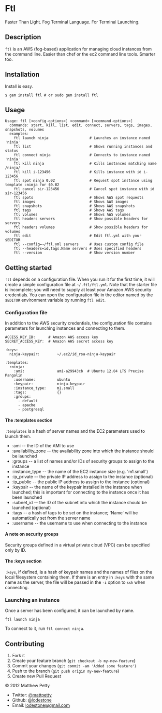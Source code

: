# Ftl

Faster Than Light. Fog Terminal Language. For Terminal Launching.

## Description

`ftl` is an AWS (fog-based) application for managing cloud instances from the command line.
Easier than chef or the ec2 command line tools. Smarter too.

## Installation

Install is easy.

    $ gem install ftl # or sudo gem install ftl

## Usage

    Usage: ftl [<config-options>] <command> [<command-options>]
      commands: start, kill, list, edit, connect, servers, tags, images, snapshots, volumes
      examples:
        ftl launch ninja                   # Launches an instance named 'ninja'
        ftl list                           # Shows running instances and status
        ftl connect ninja                  # Connects to instance named 'ninja'
        ftl kill ninja                     # Kills instances matching name /ninja/
        ftl kill i-123456                  # Kills instance with id i-123456
        ftl spot ninja 0.02                # Request spot instance using template :ninja for $0.02
        ftl cancel sir-123456              # Cancel spot instance with id sir-123456
        ftl spots                          # Shows AWS spot requests
        ftl images                         # Shows AWS images
        ftl snapshots                      # Shows AWS snapshots
        ftl tags                           # Shows AWS tags
        ftl volumes                        # Shows AWS volumes
        ftl headers servers                # Show possible headers for servers
        ftl headers volumes                # Show possible headers for volumes
        ftl edit                           # Edit ftl.yml with your $EDITOR
        ftl --config=~/ftl.yml servers     # Uses custom config file
        ftl --headers=id,tags.Name servers # Uses specified headers
        ftl --version                      # Show version number

## Getting started

`ftl` depends on a configuration file. When you run it for the first time,
it will create a simple configuration file at `~/.ftl/ftl.yml`. Note that the starter file is incomplete;
you will need to supply at least your Amazon AWS security credentials. You can open the
configuration file in the editor named by the `$EDITOR` environment variable by running `ftl edit`.

### Configuration file

In addition to the AWS security credentials, the configuration file contains parameters for
launching instances and connecting to them.

    ACCESS_KEY_ID:      # Amazon AWS access key
    SECRET_ACCESS_KEY:  # Amazon AWS secret access key

    :keys:
      ninja-keypair:        ~/.ec2/id_rsa-ninja-keypair

    :templates:
      :ninja:
        :ami:               ami-a29943cb  # Ubuntu 12.04 LTS Precise Pangolin
        :username:          ubuntu
        :keypair:           ninja-keypair
        :instance_type:     m1.small
        :tags:              {}
        :groups:
          - default
          - apache
          - postgresql

#### The :templates section

`:templates` is a hash of server names and the EC2 parameters used to launch them.

* :ami -- the ID of the AMI to use
* :availability_zone -- the availability zone into which the instance should be launched
* :groups -- a list of names and/or IDs of security groups to assign to the instance
* :instance_type -- the name of the EC2 instance size (e.g. 'm1.small')
* :ip_private -- the private IP address to assign to the instance (optional)
* :ip_public -- the public IP address to assign to the instance (optional)
* :keypair -- the name of the keypair installed in the instance when launched; this is important
              for connecting to the instance once it has been launched
* :subnet_id -- the ID of the subnet into which the instance should be launched (optional)
* :tags -- a hash of tags to be set on the instance; 'Name' will be automatically set from the
           server name
* :username -- the username to use when connecting to the instance

#### A note on security groups

Security groups defined in a virtual private cloud (VPC) can be specified only by ID.

#### The :keys section

`:keys`, if defined, is a hash of keypair names and the names of files on the local filesystem
containing them. If there is an entry in `:keys` with the same name as the server, the file will be
passed in the `-i` option to `ssh` when connecting.

### Launching an instance

Once a server has been configured, it can be launched by name.

    ftl launch ninja

To connect to it, run `ftl connect ninja`.

## Contributing

1. Fork it
2. Create your feature branch (`git checkout -b my-new-feature`)
3. Commit your changes (`git commit -am 'Added some feature'`)
4. Push to the branch (`git push origin my-new-feature`)
5. Create new Pull Request

© 2012 Matthew Petty 

* Twitter: [@mattpetty](http://twitter.com/mattpetty) 
* Github: [@lodestone](http://github.com/lodestone) 
* Email: [lodestone@gmail.com](mailto:lodestone@gmail.com)